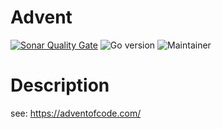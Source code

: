 # Advent

[![Sonar Quality Gate](https://img.shields.io/badge/SonarCloud--red)](https://sonarcloud.io/project/overview?id=faetools_adventofcode) ![Go version](https://img.shields.io/badge/Devtool-0.0.1-brightgreen.svg) ![Maintainer](https://img.shields.io/badge/team-firestarters-blue)

# Description

see: https://adventofcode.com/
